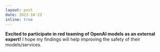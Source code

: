 ```yaml
---
layout: post
date: 2023-10-23
inline: true
---
```


**Excited to participate in red teaming of OpenAI models as an external expert!** I hope my findings will help improving the safety of their models/services.